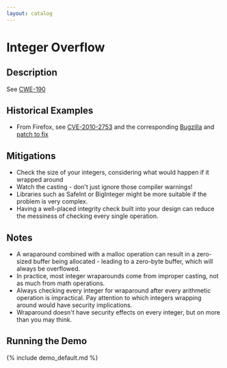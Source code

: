 ```yaml
---
layout: catalog
---
```


Integer Overflow
================

Description
-----------
See [CWE-190](http://cwe.mitre.org/data/definitions/190.html)

Historical Examples
-------------------
* From Firefox, see [CVE-2010-2753](http://cve.mitre.org/cgi-bin/cvename.cgi?name=CVE-2010-2753) and the corresponding [Bugzilla](https://bugzilla.mozilla.org/show_bug.cgi?id=571106) and [patch to fix](https://bug571106.bugzilla.mozilla.org/attachment.cgi?id=451552&action=diff&collapsed=&context=patch&format=raw&headers=1)

Mitigations
-----------
* Check the size of your integers, considering what would happen if it wrapped around
* Watch the casting - don't just ignore those compiler warnings!
* Libraries such as SafeInt or BigInteger might be more suitable if the problem is very complex. 
* Having a well-placed integrity check built into your design can reduce the messiness of checking every single operation.

Notes
-----
* A wraparound combined with a malloc operation can result in a zero-sized buffer being allocated - leading to a zero-byte buffer, which will always be overflowed.
* In practice, most integer wraparounds come from improper casting, not as much from math operations.
* Always checking every integer for wraparound after every arithmetic operation is impractical. Pay attention to which integers wrapping around would have security implications. 
* Wraparound doesn't have security effects on every integer, but on more than you may think. 

Running the Demo
----------------
{% include demo_default.md %}
